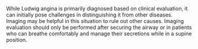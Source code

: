 While Ludwig angina is primarily diagnosed based on clinical evaluation, it can initially pose challenges in distinguishing it from other diseases. Imaging may be helpful in this situation to rule out other causes. Imaging evaluation should only be performed after securing the airway or in patients who can breathe comfortably and manage their secretions while in a supine position.